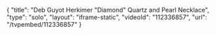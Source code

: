 {
    "title": "Deb Guyot  Herkimer \"Diamond\" Quartz and Pearl Necklace",
    "type": "solo",
    "layout": "iframe-static",
    "videoId": "112336857",
    "url": "\/tvpembed\/112336857"
}